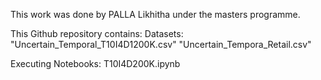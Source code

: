 This work was done by PALLA Likhitha under the masters programme.

This Github repository contains:
Datasets:
"Uncertain_Temporal_T10I4D1200K.csv"
"Uncertain_Tempora_Retail.csv"


Executing Notebooks:
T10I4D200K.ipynb

